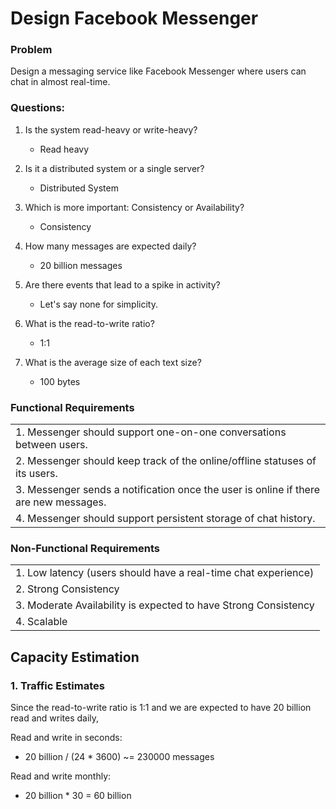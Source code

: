 # Design Facebook Messenger

### Problem 
Design a messaging service like Facebook Messenger where users can chat in almost real-time.

### Questions:

1. Is the system read-heavy or write-heavy?
    - Read heavy

2. Is it a distributed system or a single server?
    - Distributed System

3. Which is more important: Consistency or Availability?
    - Consistency

4. How many messages are expected daily?
    - 20 billion messages
      
5. Are there events that lead to a spike in activity?
    - Let's say none for simplicity.

6. What is the read-to-write ratio?
    - 1:1
    
7. What is the average size of each text size?
    - 100 bytes

### Functional Requirements

|      | 
| ----------- | 
| 1. Messenger should support one-on-one conversations between users.      | 
| 2. Messenger should keep track of the online/offline statuses of its users.   | 
| 3. Messenger sends a notification once the user is online if there are new messages.   | 
| 4. Messenger should support persistent storage of chat history. |

### Non-Functional Requirements

|      | 
| ----------- | 
| 1. Low latency (users should have a real-time chat experience)   | 
| 2. Strong Consistency   | 
| 3. Moderate Availability is expected to have Strong Consistency | 
| 4. Scalable |

## Capacity Estimation

### 1. Traffic Estimates

Since the read-to-write ratio is 1:1 and we are expected to have 20 billion read and writes daily, 

Read and write in seconds:

 - 20 billion / (24 * 3600) ~= 230000 messages

Read and write monthly:

 - 20 billion * 30 = 60 billion

